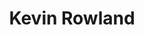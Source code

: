 ---
title: "Kevin Rowland"
summary: "Kevin Rowland is a British singer and musician best known as the frontman for the pop band Dexys Midnight Runners . The band had several hits in the early 1980s, the most notable being \"Geno\" and \"Come On Eileen\", both of which reached number one on the UK Singles Chart."
image: "kevin-rowland.jpg"
apple_music_artist_url: "https://music.apple.com/gb/artist/kevin-rowland/135968"
wikipedia_url: "https://en.wikipedia.org/wiki/Kevin_Rowland"
---
